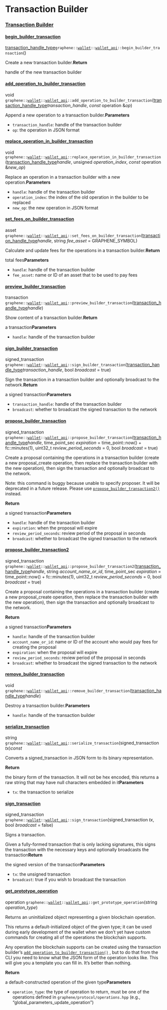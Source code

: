 # Transaction Builder

### [Transaction Builder](https://dev.bitshares.works/en/master/api/wallet_api.html?highlight=set_voting_proxy#id99)

#### [begin\_builder\_transaction](https://dev.bitshares.works/en/master/api/wallet_api.html?highlight=set_voting_proxy#id100)

[transaction\_handle\_type](https://dev.bitshares.works/en/master/api/namespaces/wallet.html#_CPPv4N8graphene6wallet23transaction_handle_typeE)`graphene::`[`wallet`](https://dev.bitshares.works/en/master/api/namespaces/wallet.html#_CPPv4N8graphene6walletE)`::`[`wallet_api`](https://dev.bitshares.works/en/master/api/namespaces/wallet.html#_CPPv4N8graphene6wallet10wallet_apiE)`::begin_builder_transaction`\(\)  


Create a new transaction builder.**Return**

handle of the new transaction builder

#### [add\_operation\_to\_builder\_transaction](https://dev.bitshares.works/en/master/api/wallet_api.html?highlight=set_voting_proxy#id101)

void `graphene::`[`wallet`](https://dev.bitshares.works/en/master/api/namespaces/wallet.html#_CPPv4N8graphene6walletE)`::`[`wallet_api`](https://dev.bitshares.works/en/master/api/namespaces/wallet.html#_CPPv4N8graphene6wallet10wallet_apiE)`::add_operation_to_builder_transaction`\([transaction\_handle\_type](https://dev.bitshares.works/en/master/api/namespaces/wallet.html#_CPPv4N8graphene6wallet23transaction_handle_typeE)_transaction\_handle_, _const_ operation &_op_\)  


Append a new operation to a transaction builder.**Parameters**

* `transaction_handle`: handle of the transaction builder
* `op`: the operation in JSON format

#### [replace\_operation\_in\_builder\_transaction](https://dev.bitshares.works/en/master/api/wallet_api.html?highlight=set_voting_proxy#id102)

void `graphene::`[`wallet`](https://dev.bitshares.works/en/master/api/namespaces/wallet.html#_CPPv4N8graphene6walletE)`::`[`wallet_api`](https://dev.bitshares.works/en/master/api/namespaces/wallet.html#_CPPv4N8graphene6wallet10wallet_apiE)`::replace_operation_in_builder_transaction`\([transaction\_handle\_type](https://dev.bitshares.works/en/master/api/namespaces/wallet.html#_CPPv4N8graphene6wallet23transaction_handle_typeE)_handle_, unsigned _operation\_index_, _const_ operation &_new\_op_\)  


Replace an operation in a transaction builder with a new operation.**Parameters**

* `handle`: handle of the transaction builder
* `operation_index`: the index of the old operation in the builder to be replaced
* `new_op`: the new operation in JSON format

#### [set\_fees\_on\_builder\_transaction](https://dev.bitshares.works/en/master/api/wallet_api.html?highlight=set_voting_proxy#id103)

asset `graphene::`[`wallet`](https://dev.bitshares.works/en/master/api/namespaces/wallet.html#_CPPv4N8graphene6walletE)`::`[`wallet_api`](https://dev.bitshares.works/en/master/api/namespaces/wallet.html#_CPPv4N8graphene6wallet10wallet_apiE)`::set_fees_on_builder_transaction`\([transaction\_handle\_type](https://dev.bitshares.works/en/master/api/namespaces/wallet.html#_CPPv4N8graphene6wallet23transaction_handle_typeE)_handle_, string _fee\_asset_ = GRAPHENE\_SYMBOL\)  


Calculate and update fees for the operations in a transaction builder.**Return**

total fees**Parameters**

* `handle`: handle of the transaction builder
* `fee_asset`: name or ID of an asset that to be used to pay fees

#### [preview\_builder\_transaction](https://dev.bitshares.works/en/master/api/wallet_api.html?highlight=set_voting_proxy#id104)

transaction `graphene::`[`wallet`](https://dev.bitshares.works/en/master/api/namespaces/wallet.html#_CPPv4N8graphene6walletE)`::`[`wallet_api`](https://dev.bitshares.works/en/master/api/namespaces/wallet.html#_CPPv4N8graphene6wallet10wallet_apiE)`::preview_builder_transaction`\([transaction\_handle\_type](https://dev.bitshares.works/en/master/api/namespaces/wallet.html#_CPPv4N8graphene6wallet23transaction_handle_typeE)_handle_\)  


Show content of a transaction builder.**Return**

a transaction**Parameters**

* `handle`: handle of the transaction builder

#### [sign\_builder\_transaction](https://dev.bitshares.works/en/master/api/wallet_api.html?highlight=set_voting_proxy#id105)

signed\_transaction `graphene::`[`wallet`](https://dev.bitshares.works/en/master/api/namespaces/wallet.html#_CPPv4N8graphene6walletE)`::`[`wallet_api`](https://dev.bitshares.works/en/master/api/namespaces/wallet.html#_CPPv4N8graphene6wallet10wallet_apiE)`::sign_builder_transaction`\([transaction\_handle\_type](https://dev.bitshares.works/en/master/api/namespaces/wallet.html#_CPPv4N8graphene6wallet23transaction_handle_typeE)_transaction\_handle_, bool _broadcast_ = true\)  


Sign the transaction in a transaction builder and optionally broadcast to the network.**Return**

a signed transaction**Parameters**

* `transaction_handle`: handle of the transaction builder
* `broadcast`: whether to broadcast the signed transaction to the network

#### [propose\_builder\_transaction](https://dev.bitshares.works/en/master/api/wallet_api.html?highlight=set_voting_proxy#id106)

signed\_transaction `graphene::`[`wallet`](https://dev.bitshares.works/en/master/api/namespaces/wallet.html#_CPPv4N8graphene6walletE)`::`[`wallet_api`](https://dev.bitshares.works/en/master/api/namespaces/wallet.html#_CPPv4N8graphene6wallet10wallet_apiE)`::propose_builder_transaction`\([transaction\_handle\_type](https://dev.bitshares.works/en/master/api/namespaces/wallet.html#_CPPv4N8graphene6wallet23transaction_handle_typeE)_handle_, time\_point\_sec _expiration_ = time\_point::now\(\) + fc::minutes\(1\), uint32\_t _review\_period\_seconds_ = 0, bool _broadcast_ = true\)  


Create a proposal containing the operations in a transaction builder \(create a new proposal\_create operation, then replace the transaction builder with the new operation\), then sign the transaction and optionally broadcast to the network.

Note: this command is buggy because unable to specify proposer. It will be deprecated in a future release. Please use [`propose_builder_transaction2()`](https://dev.bitshares.works/en/master/bts_guide/tutorials/propose-transaction.html#classgraphene_1_1wallet_1_1wallet__api_1ad33bc4056cefd13bca5d74f4cc0c017f) instead.

**Return**

a signed transaction**Parameters**

* `handle`: handle of the transaction builder
* `expiration`: when the proposal will expire
* `review_period_seconds`: review period of the proposal in seconds
* `broadcast`: whether to broadcast the signed transaction to the network

#### [propose\_builder\_transaction2](https://dev.bitshares.works/en/master/api/wallet_api.html?highlight=set_voting_proxy#id107)

signed\_transaction `graphene::`[`wallet`](https://dev.bitshares.works/en/master/api/namespaces/wallet.html#_CPPv4N8graphene6walletE)`::`[`wallet_api`](https://dev.bitshares.works/en/master/api/namespaces/wallet.html#_CPPv4N8graphene6wallet10wallet_apiE)`::propose_builder_transaction2`\([transaction\_handle\_type](https://dev.bitshares.works/en/master/api/namespaces/wallet.html#_CPPv4N8graphene6wallet23transaction_handle_typeE)_handle_, string _account\_name\_or\_id_, time\_point\_sec _expiration_ = time\_point::now\(\) + fc::minutes\(1\), uint32\_t _review\_period\_seconds_ = 0, bool _broadcast_ = true\)  


Create a proposal containing the operations in a transaction builder \(create a new proposal\_create operation, then replace the transaction builder with the new operation\), then sign the transaction and optionally broadcast to the network.

**Return**

a signed transaction**Parameters**

* `handle`: handle of the transaction builder
* `account_name_or_id`: name or ID of the account who would pay fees for creating the proposal
* `expiration`: when the proposal will expire
* `review_period_seconds`: review period of the proposal in seconds
* `broadcast`: whether to broadcast the signed transaction to the network

#### [remove\_builder\_transaction](https://dev.bitshares.works/en/master/api/wallet_api.html?highlight=set_voting_proxy#id108)

void `graphene::`[`wallet`](https://dev.bitshares.works/en/master/api/namespaces/wallet.html#_CPPv4N8graphene6walletE)`::`[`wallet_api`](https://dev.bitshares.works/en/master/api/namespaces/wallet.html#_CPPv4N8graphene6wallet10wallet_apiE)`::remove_builder_transaction`\([transaction\_handle\_type](https://dev.bitshares.works/en/master/api/namespaces/wallet.html#_CPPv4N8graphene6wallet23transaction_handle_typeE)_handle_\)  


Destroy a transaction builder.**Parameters**

* `handle`: handle of the transaction builder

#### [serialize\_transaction](https://dev.bitshares.works/en/master/api/wallet_api.html?highlight=set_voting_proxy#id109)

string `graphene::`[`wallet`](https://dev.bitshares.works/en/master/api/namespaces/wallet.html#_CPPv4N8graphene6walletE)`::`[`wallet_api`](https://dev.bitshares.works/en/master/api/namespaces/wallet.html#_CPPv4N8graphene6wallet10wallet_apiE)`::serialize_transaction`\(signed\_transaction _tx_\)_const_  


Converts a signed\_transaction in JSON form to its binary representation.

**Return**

the binary form of the transaction. It will not be hex encoded, this returns a raw string that may have null characters embedded in it**Parameters**

* `tx`: the transaction to serialize

#### [sign\_transaction](https://dev.bitshares.works/en/master/api/wallet_api.html?highlight=set_voting_proxy#id110)

signed\_transaction `graphene::`[`wallet`](https://dev.bitshares.works/en/master/api/namespaces/wallet.html#_CPPv4N8graphene6walletE)`::`[`wallet_api`](https://dev.bitshares.works/en/master/api/namespaces/wallet.html#_CPPv4N8graphene6wallet10wallet_apiE)`::sign_transaction`\(signed\_transaction _tx_, bool _broadcast_ = false\)  


Signs a transaction.

Given a fully-formed transaction that is only lacking signatures, this signs the transaction with the necessary keys and optionally broadcasts the transaction**Return**

the signed version of the transaction**Parameters**

* `tx`: the unsigned transaction
* `broadcast`: true if you wish to broadcast the transaction

#### [get\_prototype\_operation](https://dev.bitshares.works/en/master/api/wallet_api.html?highlight=set_voting_proxy#id111)

operation `graphene::`[`wallet`](https://dev.bitshares.works/en/master/api/namespaces/wallet.html#_CPPv4N8graphene6walletE)`::`[`wallet_api`](https://dev.bitshares.works/en/master/api/namespaces/wallet.html#_CPPv4N8graphene6wallet10wallet_apiE)`::get_prototype_operation`\(string _operation\_type_\)  


Returns an uninitialized object representing a given blockchain operation.

This returns a default-initialized object of the given type; it can be used during early development of the wallet when we don’t yet have custom commands for creating all of the operations the blockchain supports.

Any operation the blockchain supports can be created using the transaction builder’s [`add_operation_to_builder_transaction()`](https://dev.bitshares.works/en/master/api/wallet_api.html?highlight=set_voting_proxy#classgraphene_1_1wallet_1_1wallet__api_1ab5cd568be3fd1c283e0ed2c1fd3c5469) , but to do that from the CLI you need to know what the JSON form of the operation looks like. This will give you a template you can fill in. It’s better than nothing.

**Return**

a default-constructed operation of the given type**Parameters**

* `operation_type`: the type of operation to return, must be one of the operations defined in `graphene/protocol/operations.hpp` \(e.g., “global\_parameters\_update\_operation”\)

